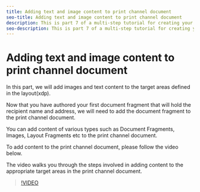 ```yaml
---
title: Adding text and image content to print channel document
seo-title: Adding text and image content to print channel document
description: This is part 7 of a multi-step tutorial for creating your first interactive communications document. In this part, we will add images and text content to the target areas defined in the layout(xdp). 
seo-description: This is part 7 of a multi-step tutorial for creating your first interactive communications document. In this part, we will add images and text content to the target areas defined in the layout(xdp). 
---
```


# Adding text and image content to print channel document

In this part, we will add images and text content to the target areas defined in the layout(xdp). 

Now that you have authored your first document fragment that will hold the recipient name and address, we will need to add the document fragment to the print channel document.

You can add content of various types such as Document Fragments, Images, Layout Fragments etc to the print channel document.

To add content to the print channel document, please follow the video below.

The video walks you through the steps involved in adding content to the appropriate target areas in the print channel document.

>[!VIDEO](https://video.tv.adobe.com/v/22379t2/?quality=9)

